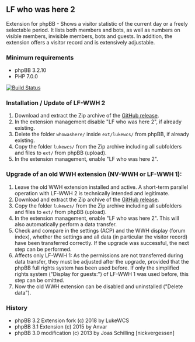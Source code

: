 ## LF who was here 2
Extension for phpBB - Shows a visitor statistic of the current day or a freely selectable period. It lists both members and bots, as well as numbers on visible members, invisible members, bots and guests. In addition, the extension offers a visitor record and is extensively adjustable.

### Minimum requirements
* phpBB 3.2.10
* PHP 7.0.0

[![Build Status](https://github.com/LukeWCS/lf-who-was-here-2/workflows/Tests/badge.svg)](https://github.com/LukeWCS/lf-who-was-here-2/actions)

### Installation / Update of LF-WWH 2
1. Download and extract the Zip archive of the [GitHub release](https://github.com/LukeWCS/lf-who-was-here-2/releases).
1. In the extension management disable "LF who was here 2", if already existing.
1. Delete the folder `whowashere/` inside `ext/lukewcs/` from phpBB, if already existing.
1. Copy the folder `lukewcs/` from the Zip archive including all subfolders and files to `ext/` from phpBB (upload).
1. In the extension management, enable "LF who was here 2".

### Upgrade of an old WWH extension (NV-WWH or LF-WWH 1):
1. Leave the old WWH extension installed and active. A short-term parallel operation with LF-WWH 2 is technically intended and legitimate.
1. Download and extract the Zip archive of the [GitHub release](https://github.com/LukeWCS/lf-who-was-here-2/releases).
1. Copy the folder `lukewcs/` from the Zip archive including all subfolders and files to `ext/` from phpBB (upload).
1. In the extension management, enable "LF who was here 2". This will also automatically perform a data transfer.
1. Check and compare in the settings (ACP) and the WWH display (forum index), whether the settings and all data (in particular the visitor record) have been transferred correctly. If the upgrade was successful, the next step can be performed.
1. Affects only LF-WWH 1: As the permissions are not transferred during data transfer, they must be adjusted after the upgrade, provided that the phpBB full rights system has been used before. If only the simplified rights system ("Display for guests:") of LF-WWH 1 was used before, this step can be omitted.
1. Now the old WWH extension can be disabled and uninstalled ("Delete data").

### History
* phpBB 3.2 Extension fork (c) 2018 by LukeWCS
* phpBB 3.1 Extension (c) 2015 by Anvar
* phpBB 3.0 modification (c) 2013 by Joas Schilling [nickvergessen]
